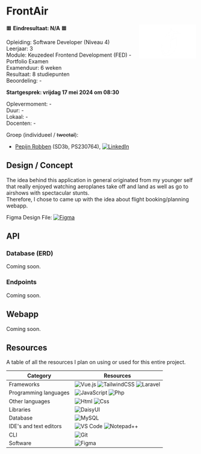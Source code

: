 # FrontAir  
<img src="FrontAir_White.png" align="right" width="30%">  

🟧 **Eindresultaat: N/A** 🟧  
  
Opleiding: Software Developer (Niveau 4)  
Leerjaar: 3  
Module: Keuzedeel Frontend Development (FED) - Portfolio Examen  
Examenduur: 6 weken  
Resultaat: 8 studiepunten  
Beoordeling: -

**Startgesprek: vrijdag 17 mei 2024 om 08:30**  

Oplevermoment: -  
Duur: -  
Lokaal: -  
Docenten: -

Groep (individueel / ~~tweetal~~):  
* <a href="https://github.com/pepijngbr">Pepijn Robben</a> (SD3b, PS230764), <a href="https://www.linkedin.com/in/pepijngbr/">![LinkedIn](https://img.shields.io/badge/-LinkedIn-0A66C2?style=flat-square&logo=linkedin&logoColor=white)</a>   

## Design / Concept  
The idea behind this application in general originated from my younger self that really enjoyed watching aeroplanes take off and land as well as go to airshows with spectacular stunts.  
Therefore, I chose to came up with the idea about flight booking/planning webapp.  

Figma Design File: <a href="https://www.figma.com/design/3e3EKYb0RBB8fMZq8tVx2T/FrontAir?node-id=236-5&t=I3SpWShWrYLop2wE-0">![Figma](https://img.shields.io/badge/-FrontAir-2C2C2C?style=flat-square&logo=figma&logoColor=white)</a>

## API  
### Database (ERD)  
Coming soon.  

### Endpoints
Coming soon.  

## Webapp  
Coming soon.  

## Resources  
A table of all the resources I plan on using or used for this entire project.  

| Category | Resources |
|----------|----------|
| Frameworks | ![Vue.js](https://img.shields.io/badge/-Vue.js-42B883?style=flat-square&logo=vue.js&logoColor=white) ![TailwindCSS](https://img.shields.io/badge/-TailwindCSS-0EA5E9?style=flat-square&logo=tailwindcss&logoColor=white) ![Laravel](https://img.shields.io/badge/-Laravel-FF2D20?style=flat-square&logo=laravel&logoColor=white) |
| Programming languages | ![JavaScript](https://img.shields.io/badge/-JavaScript-F7DF1E?style=flat-square&logo=javascript&logoColor=black) ![Php](https://img.shields.io/badge/-Php-777BB4?style=flat-square&logo=php&logoColor=white) |
| Other languages | ![Html](https://img.shields.io/badge/-HTML5-E34F26?style=flat-square&logo=html5&logoColor=white) ![Css](https://img.shields.io/badge/-CSS3-1572B6?style=flat-square&logo=css3&logoColor=white) |
| Libraries | ![DaisyUI](https://img.shields.io/badge/-DaisyUI-1AD1A5?style=flat-square&logo=daisyui&logoColor=white) |
| Database | ![MySQL](https://img.shields.io/badge/-MySQL-015B85?style=flat-square&logo=mysql&logoColor=white) |
| IDE's and text editors | ![VS Code](https://img.shields.io/badge/-VS%20Code-007ACC?style=flat-square&logo=visualstudiocode&logoColor=white) ![Notepad++](https://img.shields.io/badge/-Notepad++-FEFEFE?style=flat-square&logo=notepadplusplus&logoColor=black) |
| CLI | ![Git](https://img.shields.io/badge/-Git-F05032?style=flat-square&logo=git&logoColor=white) |
| Software | ![Figma](https://img.shields.io/badge/-Figma-2C2C2C?style=flat-square&logo=figma&logoColor=white) |
